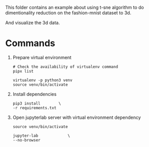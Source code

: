 This folder contains an example about using t-sne algorithm to do dimentionality reduction on the fashion-mnist dataset to 3d.

And visualize the 3d data.

# Commands

1. Prepare virtual environment

    ``` shell
    # Check the availability of virtualenv command
    pipx list

    virtualenv -p python3 venv
    source venv/bin/activate
    ```

3. Install dependencies

    ``` shell
    pip3 install        \
    -r requirements.txt
    ```

4. Open jupyterlab server with virtual environment dependency

    ``` shell
    source venv/bin/activate

    jupyter-lab             \
    --no-browser
    ```
